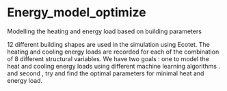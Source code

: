 # Energy_model_optimize
Modelling the heating and energy load based on building parameters 

12 different building shapes are used in the simulation using Ecotet. The heating and cooling energy loads are recorded for each of the combination of 8 different structural variables. 
We have two goals : one to model the heat and cooling energy loads using different machine learning algorithms .
and second , try and find the optimal parameters for minimal heat and energy load.
